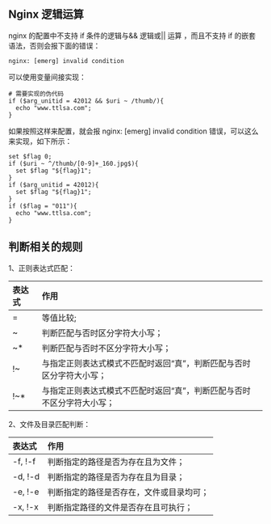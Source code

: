 ## Nginx 逻辑运算

nginx 的配置中不支持 if 条件的逻辑与&& 逻辑或|| 运算 ，而且不支持 if 的嵌套语法，否则会报下面的错误：

    nginx: [emerg] invalid condition

可以使用变量间接实现：

```nginx
# 需要实现的伪代码
if ($arg_unitid = 42012 && $uri ~ /thumb/){
  echo "www.ttlsa.com";
}
```

如果按照这样来配置，就会报 nginx: [emerg] invalid condition 错误，可以这么来实现，如下所示：

```nginx
set $flag 0;
if ($uri ~ ^/thumb/[0-9]+_160.jpg$){
  set $flag "${flag}1";
}
if ($arg_unitid = 42012){
  set $flag "${flag}1";
}
if ($flag = "011"){
  echo "www.ttlsa.com";
}
```

## 判断相关的规则

1、正则表达式匹配：

| 表达式 | 作用                                                                   |
| :----- | :--------------------------------------------------------------------- |
| =      | 等值比较;                                                              |
| ~      | 判断匹配与否时区分字符大小写；                                         |
| ~\*    | 判断匹配与否时不区分字符大小写；                                       |
| !~     | 与指定正则表达式模式不匹配时返回“真”，判断匹配与否时区分字符大小写；   |
| !~\*   | 与指定正则表达式模式不匹配时返回“真”，判断匹配与否时不区分字符大小写； |

2、文件及目录匹配判断：

| 表达式  | 作用                                     |
| :------ | :--------------------------------------- |
| -f, !-f | 判断指定的路径是否为存在且为文件；       |
| -d, !-d | 判断指定的路径是否为存在且为目录；       |
| -e, !-e | 判断指定的路径是否存在，文件或目录均可； |
| -x, !-x | 判断指定路径的文件是否存在且可执行；     |
